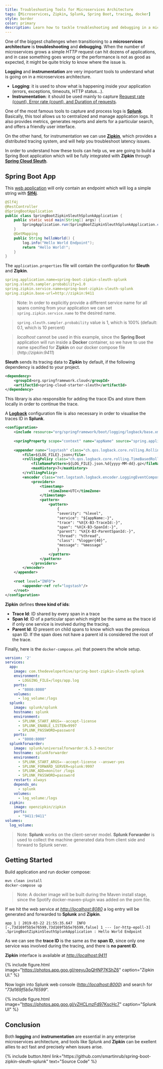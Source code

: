 ```yaml
---
title: Troubleshooting Tools for Microservices Architecture
tags: [Microservices, Zipkin, Splunk, Spring Boot, tracing, docker]
style: border
color: primary
description: Learn how to tackle troubleshooting and debugging in a microservices architecture.
---
```


One of the biggest challenges when transitioning to a **microservices architecture** is **troubleshooting** and **debugging**. When the number of microservices grows a simple *HTTP* request can hit dozens of applications, and in case something goes wrong or the performance is not as good as expected, it might be quite tricky to know where the issue is.

**Logging** and **instrumentation** are very important tools to understand what is going on in a microservices architecture.

- **Logging**: it is used to show what is happening inside your application (errors, exceptions, timeouts, HTTP status…).
- **Instrumentation**: it should be used mainly to capture [Request rate (count), Error rate (count), and Duration of requests](https://grafana.com/blog/2018/08/02/the-red-method-how-to-instrument-your-services/).

One of the most famous tools to capture and process logs is **[Splunk](https://www.splunk.com/)**. Basically, this tool allows us to centralized and manage application logs. It also provides metrics, generates reports and alerts for a particular search, and offers a friendly user interface.

On the other hand, for instrumentation we can use **[Zipkin](https://zipkin.io/)**, which provides a distributed tracing system, and will help you troubleshoot latency issues.

In order to understand how these tools can help us, we are going to build a Spring Boot application which will be fully integrated with **Zipkin** through **[Spring Cloud Sleuth](https://spring.io/projects/spring-cloud-sleuth)**.

## Spring Boot App

This [web application](https://github.com/smartinrub/spring-boot-zipkin-sleuth-splunk) will only contain an endpoint which will log a simple string with **[Slf4j](https://www.slf4j.org/)**.

```java
@Slf4j
@RestController
@SpringBootApplication
public class SpringBootZipkinSleuthSplunkApplication {
    public static void main(String[] args) {
        SpringApplication.run(SpringBootZipkinSleuthSplunkApplication.class, args);
    }
    @GetMapping
    public String helloWorld() {
        log.info("Hello World Endpoint");
        return "Hello World!";
    }
}
```

The `application.properties` file will contain the configuration for **Sleuth** and **Zipkin**.

```yaml
spring.application.name=spring-boot-zipkin-sleuth-splunk
spring.sleuth.sampler.probability=1.0
spring.zipkin.service.name=spring-boot-zipkin-sleuth-splunk
spring.zipkin.base-url=http://zipkin:9411
```

>Note: In order to explicitly provide a different service name for all spans coming from your application we can set  `spring.zipkin.service.name` to the desired name.

>`spring.sleuth.sampler.probability` value is 1, which is 100% (default: 0.1, which is 10 percent)

>*localhost* cannot be used in this example, since the **Spring Boot** application will run inside a **Docker** container, so we have to use the name specified for **Zipkin** on our docker compose file (*http://zipkin:9411*)

**Sleuth** sends its tracing data to **Zipkin** by default, if the following dependency is added to your project.

```xml
<dependency>
    <groupId>org.springframework.cloud</groupId>
    <artifactId>spring-cloud-starter-sleuth</artifactId>
</dependency>
```

This library is also responsible for adding the trace IDs and store them locally in order to continue the trace.

A **[Logback](https://logback.qos.ch/)** configuration file is also necessary in order to visualise the traces ID in **Splunk**.

```xml
<configuration>
    <include resource="org/springframework/boot/logging/logback/base.xml"/>
    ​
    <springProperty scope="context" name="appName" source="spring.application.name"/>
    ​
    <appender name="logstash" class="ch.qos.logback.core.rolling.RollingFileAppender">
        <file>${LOG_FILE}.json</file>
        <rollingPolicy class="ch.qos.logback.core.rolling.TimeBasedRollingPolicy">
            <fileNamePattern>${LOG_FILE}.json.%d{yyyy-MM-dd}.gz</fileNamePattern>
            <maxHistory>7</maxHistory>
        </rollingPolicy>
        <encoder class="net.logstash.logback.encoder.LoggingEventCompositeJsonEncoder">
            <providers>
                <timestamp>
                    <timeZone>UTC</timeZone>
                </timestamp>
                <pattern>
                    <pattern>
                        {
                        "severity": "%level",
                        "service": "${appName:-}",
                        "trace": "%X{X-B3-TraceId:-}",
                        "span": "%X{X-B3-SpanId:-}",
                        "parent": "%X{X-B3-ParentSpanId:-}",
                        "thread": "%thread",
                        "class": "%logger{40}",
                        "message": "%message"
                        }
                    </pattern>
                </pattern>
            </providers>
        </encoder>
    </appender>
    ​
    <root level="INFO">
        <appender-ref ref="logstash"/>
    </root>
</configuration>
```

**Zipkin** defines **three kind of ids**:

- **Trace Id**: ID shared by every span in a trace
- **Span Id**: ID of a particular span which might be the same as the trace id if only one service is involved during the tracing.
- **Parent Id**: ID present on child spans to know which was the previous span ID. If the span does not have a parent id is considered the root of the trace.

Finally, here is the `docker-compose.yml` that powers the whole setup.

```yaml
version: '2'
services:
  app:
    image: com.thedeveloperhive/spring-boot-zipkin-sleuth-splunk
    environment:
      - LOGGING_FILE=/logs/app.log
    ports:
      - "8080:8080"
    volumes:
      - log_volume:/logs
  splunk:
    image: splunk/splunk
    hostname: splunk
    environment:
      - SPLUNK_START_ARGS=--accept-license
      - SPLUNK_ENABLE_LISTEN=9997
      - SPLUNK_PASSWORD=password
    ports:
      - "8000:8000"
  splunkforwarder:
    image: splunk/universalforwarder:6.5.3-monitor
    hostname: splunkforwarder
    environment:
      - SPLUNK_START_ARGS=--accept-license --answer-yes
      - SPLUNK_FORWARD_SERVER=splunk:9997
      - SPLUNK_ADD=monitor /logs
      - SPLUNK_PASSWORD=password
    restart: always
    depends_on:
      - splunk
    volumes:
      - log_volume:/logs
  zipkin:
    image: openzipkin/zipkin
    ports:
      - "9411:9411"
volumes:
  log_volume:
```

>Note: **Splunk** works on the client-server model. **Splunk Forwarder** is used to collect the machine generated data from client side and forward to Splunk server.

## Getting Started

Build application and run docker compose:

```bash
mvn clean install
docker-compose up
```

>Note: A docker image will be built during the Maven install stage, since the Spotify docker-maven-plugin was added on the pom file.

If we hit the web service at *[http://localhost:8080](http://localhost:8080)* a log entry will be generated and forwarded to **Splunk** and **Zipkin**.

```
app_1 | 2019-03-22 21:55:35.647  INFO [-,73d169f5b5e76599,73d169f5b5e76599,false] 1 --- [or-http-epoll-3] .SpringBootZipkinSleuthSplunkApplication : Hello World Endpoint
```
As we can see the **trace ID** is the same as the **span ID**, since only one service was involved during the tracing, and there is **no parent ID**.

**Zipkin** interface is available at *[http://localhost:9411](http://localhost:9411)*

{% include figure.html image="https://photos.app.goo.gl/reeyu3pQHNP7KShZ6" caption="Zipkin UI." %}


Now login into Splunk web console ([*http://localhost:8000*](http://localhost:8000)) and search for “*73d169f5b5e76599*”.

{% include figure.html image="https://photos.app.goo.gl/vZHCLmzFd97KscHc7" caption="Splunk UI" %}

## Conclusion

Both **logging** and **instrumentation** are essential in any enterprise microservices architecture, and tools like Splunk and **Zipkin** can be exellent allies to act fast and precisely when issues arise.

<p class="text-center">
{% include button.html link="https://github.com/smartinrub/spring-boot-zipkin-sleuth-splunk" text="Source Code" %}
</p>